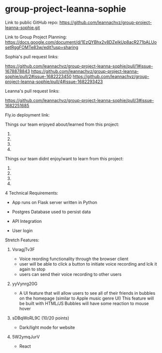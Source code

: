 # group-project-leanna-sophie
Link to public GitHub repo: 
https://github.com/leannachvz/group-project-leanna-sophie.git


Link to Group Project Planning: 
https://docs.google.com/document/d/1EzQYBhx2v8DZeIkUp8acR271bALUosetRggFOMTe83w/edit?usp=sharing


Sophia's pull request links:

https://github.com/leannachvz/group-project-leanna-sophie/pull/1#issue-1678878843
https://github.com/leannachvz/group-project-leanna-sophie/pull/2#issue-1682223450
https://github.com/leannachvz/group-project-leanna-sophie/pull/4#issue-1682293423

Leanna's pull request links:

https://github.com/leannachvz/group-project-leanna-sophie/pull/3#issue-1682251685


Fly.io deployment link:


Things our team enjoyed about/learned from this project:

1. 
2. 
3. 
4. 
Things our team didnt enjoy/want to learn from this project:

1. 
2. 
3. 
4. 

4 Technical Requirements:

   - App runs on Flask server written in Python

   - Postgres Database used to persist data

   - API Integration

   - User login

Stretch Features:

1. VsragjTv3F
  
   - Voice reording functionality through the browser client 
   - user will be able to click a button to initiate voice recording and lcik it again to stop
   - users can send their voice recording to other users
  

2. yyVynrg20G
  
   - A UI feature that will allow users to see all of their friends in bubbles on the homepage 
    (similar to Apple music genre UI)
    This feature will be built with HTML/JS
    Bubbles will have some reaction to mouse hover
  
  
3. sDBqWoRL9C (10/20 points)
  
   - Dark/light mode for website
  
  
4. 5W2ymqJurV
  
   - React
  

